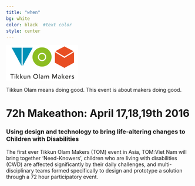```yaml
---
title: "when"
bg: white    
color: black  #text color
style: center
---
```


<img src="/img/tomglobal-transparent.png"/>
<p>Tikkun Olam means doing good. This event is about makers doing good.</p>
<h1>72h Makeathon: April 17,18,19th 2016</h1>

<h3>Using design and technology to bring life-altering changes to Children with Disabilities</h3>

<p>The first ever Tikkun Olam Makers (TOM) event in Asia, TOM:Viet Nam will bring together ‘Need-Knowers’, children who are living with disabilities (CWD) are affected significantly by their daily challenges, and multi-disciplinary teams formed specifically to design and prototype a solution through a 72 hour participatory event.</p>

